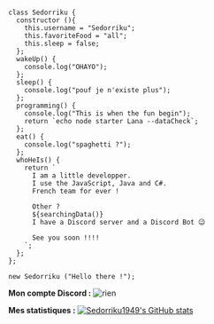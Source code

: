 <pre><code>
class Sedorriku {
  constructor (){
    this.username = "Sedorriku";
    this.favoriteFood = "all";
    this.sleep = false;
  };
  wakeUp() {
    console.log("OHAYO");
  };
  sleep() {
    console.log("pouf je n'existe plus");
  };
  programming() {
    console.log("This is when the fun begin");
    return `echo node starter Lana --dataCheck`;
  };
  eat() {
    console.log("spaghetti ?");
  };
  whoHeIs() {
    return `
      I am a little developper.
      I use the JavaScript, Java and C#.
      French team for ever !

      Other ?
      ${searchingData()}
      I have a Discord server and a Discord Bot 😉

      See you soon !!!!
    `;
  };
};

new Sedorriku ("Hello there !");
</pre></code>

<strong>Mon compte Discord :</strong>
<img src="https://discord.c99.nl/widget/theme-3/782164174821523467.png" alt="rien">

<strong>Mes statistiques :</strong>
[![Sedorriku1949's GitHub stats](https://github-readme-stats.vercel.app/api?username=Sedorikku1949&show_icons=true&theme=blueberry)](https://github.com/Sedorikku1949/github-readme-stats)
